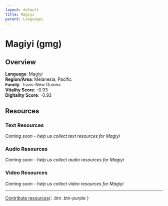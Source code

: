 ```yaml
---
layout: default
title: Magiyi
parent: Languages
---
```


# Magiyi (gmg)

## Overview

**Language**: Magiyi  
**Region/Area**: Melanesia, Pacific  
**Family**: Trans-New Guinea  
**Vitality Score**: -0.93  
**Digitality Score**: -0.92  

## Resources

### Text Resources
*Coming soon - help us collect text resources for Magiyi*

### Audio Resources
*Coming soon - help us collect audio resources for Magiyi*

### Video Resources
*Coming soon - help us collect video resources for Magiyi*

---

[Contribute resources](https://fairtrain.github.io/){: .btn .btn-purple }
